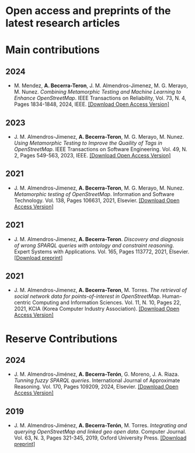 # Open access and preprints of the latest research articles

# Main contributions

## 2024

- M. Mendez, **A. Becerra-Teron**, J. M. Almendros-Jimenez, M. G. Merayo, M. Nunez. *Combining Metamorphic Testing and Machine Learning to Enhance OpenStreetMap*. IEEE Transactions on Reliability, Vol. 73, N. 4, Pages 1834-1848, 2024, IEEE. [[Download Open Access Version]](MainContributions/TRE-2024/TRE-2024.pdf)

## 2023

- J. M. Almendros-Jimenez, **A. Becerra-Teron**, M. G. Merayo, M. Nunez.
*Using Metamorphic Testing to Improve the Quaility of Tags in OpenStreetMap*. IEEE Transactions on Software Engineering. Vol. 49, N. 2, Pages 549-563, 2023, IEEE. [[Download Open Access Version]](MainContributions/TSE-2023/TSE-2023.pdf)

## 2021

- J. M. Almendros-Jimenez, **A. Becerra-Teron**, M. G. Merayo, M. Nunez.
*Metamorphic testing of OpenStreetMap*. Information and Software Technology. Vol. 138, Pages 106631, 2021, Elsevier. [[Download Open Access Version]](MainContributions/IST-2021/IST-2021.pdf)

## 2021

- J. M. Almendros-Jimenez, **A. Becerra-Teron**.
*Discovery and diagnosis of wrong SPARQL queries with ontology and constraint reasoning*. Expert Systems with Applications. Vol. 165, Pages 113772, 2021, Elsevier. [[Download preprint]](MainContributions/ESWA-2021/ESWA-2021-pre.pdf)

## 2021

- J. M. Almendros-Jimenez, **A. Becerra-Teron**, M. Torres.
*The retrieval of social network data for points-of-interest in OpenStreetMap*. Human-centric Computing and Information Sciences. Vol. 11, N. 10, Pages 22, 2021, KCIA (Korea Computer Industry Association). [[Download Open Access Version]](MainContributions/HCIS-2021/HCIS-2021.pdf)

# Reserve Contributions

## 2024

- J. M. Almendros-Jiménez, **A. Becerra-Terón**, G. Moreno, J. A. Riaza.
*Tunning fuzzy SPARQL queries*. International Journal of Approximate Reasoning. Vol. 170, Pages 109209, 2024, Elsevier. [[Download Open Access Version]](ReserveContributions/IJAR-2024/IJAR-2024.pdf)

## 2019
- J. M. Almendros-Jiménez, **A. Becerra-Terón**, M. Torres. *Integrating and querying OpenStreetMap and linked geo open data*. Computer Journal. Vol. 63, N. 3, Pages 321-345, 2019, Oxford University Press. [[Download preprint]](ReserveContributions/CJ-2019/CJ-2019-pre.pdf)
